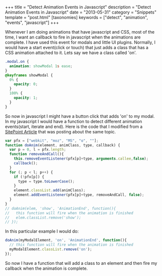 +++
title = "Detect Animation Events in Javascript"
description = "Detect Animation Events in Javascript"
date = "2013-05-31"
category = "Snippets"
template = "post.html"
[taxonomies]
keywords = ["detect", "animation", "events", "javascript"]
+++

Whenever I am doing animations that have javascript and CSS, most of the time, I want an callback to fire in javascript when the animations are complete. I have used this event for modals and little UI plugins. Normally, I would have a start event(click or touch) that just adds a class that has a CSS animation attached to it. Lets say we have a class called 'on'.

```css
.modal.on {
  animation: showModal 1s ease;
}
@keyframes showModal {
  0% {
    opacity: 0;
  }
  100% {
    opacity: 1;
  }
}
```

So now in javascript I might have a button click that adds 'on' to my modal. In my javascript I would have a function to detect different animation events(start, iterate and end). Here is the code that I modified from a [SitePoint Article](http://www.sitepoint.com/css3-animation-javascript-event-handlers/ "Sitepoint") that was posting about the same topic.

```javascript
var pfx = ["webkit", "moz", "MS", "o", ""];
function doAnim(element, animClass, type, callback) {
  var p = 0, l = pfx.length;
  function removeAndCall(){
    this.removeEventListener(pfx[p]+type, arguments.callee,false);
    callback();
  }
  for (; p < l; p++) {
    if (!pfx[p]) {
      type = type.toLowerCase();
    }
    element.classList.add(animClass);
    element.addEventListener(pfx[p]+type, removeAndCall, false);
  }
}
// doAnim(elem, 'show', 'AnimationEnd', function(){
//   this function will fire when the animation is finished
//   elem.classList.remove('show');
// });
```

In this particular example I would do:

```javascript
doAnim(myModalElement, 'on', 'AnimationEnd', function(){
  // this function will fire when the animation is finished
  myModalElement.classList.remove('on');
});
```

So now I have a function that will add a class to an element and then fire my callback when the animation is complete.

